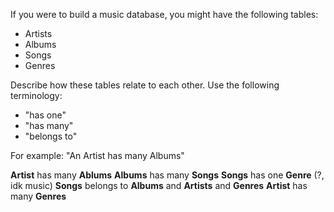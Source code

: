 If you were to build a music database, you might have the following tables:

-   Artists
-   Albums
-   Songs
-   Genres

Describe how these tables relate to each other. Use the following terminology:

-   "has one"
-   "has many"
-   "belongs to"

For example: "An Artist has many Albums"

**Artist** has many **Ablums**
**Albums** has many **Songs**
**Songs** has one **Genre** (?, idk music)
**Songs** belongs to **Albums** and **Artists** and **Genres**
**Artist** has many **Genres**
